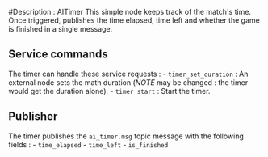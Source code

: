 #Description : AITimer
This simple node keeps track of the match's time.
Once triggered, publishes the time elapsed, time left and whether the game is finished in a single message.

## Service commands
The timer can handle these service requests :
    - `timer_set_duration` : An external node sets the math duration (*NOTE* may be changed : the timer would get the duration alone).
    - `timer_start` : Start the timer.

## Publisher
The timer publishes the `ai_timer.msg` topic message with the following fields :
    - `time_elapsed`
    - `time_left`
    - `is_finished`
